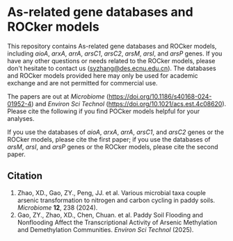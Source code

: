 # As-related gene databases and ROCker models

This repository contains As-related gene databases and ROCker models, including *aioA*, *arxA*, *arrA*, *arsC1*, *arsC2*, *arsM*, *arsI*, and *arsP* genes. If you have any other questions or needs related to the ROCker models, please don't hesitate to contact us (syzhang@des.ecnu.edu.cn). The databases and ROCker models provided here may only be used for academic exchange and are not permitted for commercial use.

The papers are out at *Microbiome* (https://doi.org/10.1186/s40168-024-01952-4) and *Environ Sci Technol* (https://doi.org/10.1021/acs.est.4c08620). Please cite the following if you find POCker models helpful for your analyses. 

If you use the databases of *aioA*, *arxA*, *arrA*, *arsC1*, and *arsC2* genes or the ROCker models, please cite the first paper; if you use the databases of *arsM*, *arsI*, and *arsP* genes or the ROCker models, please cite the second paper.

## Citation
1. Zhao, XD., Gao, ZY., Peng, JJ. et al. Various microbial taxa couple arsenic transformation to nitrogen and carbon cycling in paddy soils. *Microbiome* **12**, 238 (2024).
2. Gao, ZY., Zhao, XD., Chen, Chuan. et al. Paddy Soil Flooding and Nonflooding Affect the Transcriptional Activity of Arsenic Methylation and Demethylation Communities. *Environ Sci Technol* (2025).
